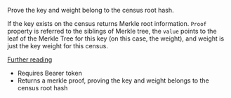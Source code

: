 Prove the key and weight belong to the census root hash.

If the key exists on the census returns Merkle root information. `Proof` property is referred to the siblings of Merkle tree, the `value` points to the leaf of the Merkle Tree for this key (on this case, the weight), and weight is just the key weight for this census. 

[Further reading](/protocol/Census/off-chain-tree)

- Requires Bearer token 
- Returns a merkle proof, proving the key and weight belongs to the census root hash
